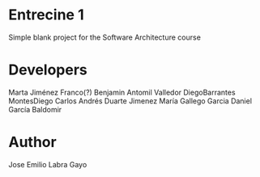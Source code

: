 Entrecine 1
===========

Simple blank project for the Software Architecture course

Developers
==========
Marta Jiménez Franco(?)
Benjamin Antomil Valledor
DiegoBarrantes MontesDiego
Carlos Andrés Duarte Jimenez
María Gallego Garcia
Daniel García Baldomir

Author
======
Jose Emilio Labra Gayo
